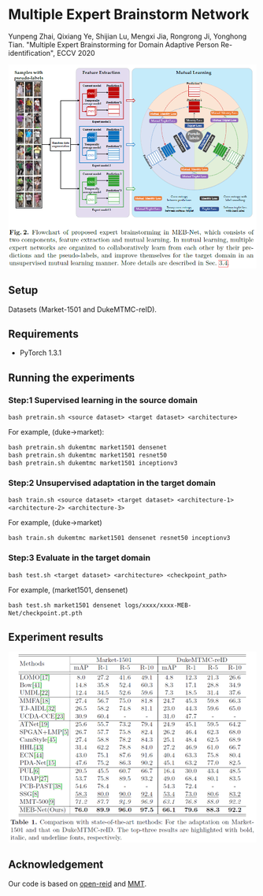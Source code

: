 # Multiple Expert Brainstorm Network

Yunpeng Zhai, Qixiang Ye, Shijian Lu, Mengxi Jia, Rongrong Ji, Yonghong Tian. "Multiple Expert Brainstorming for Domain Adaptive Person Re-identification", ECCV 2020

<!-- ![avatar](figs/fig1.png) -->

![avatar](figs/fig2.png)

<!-- ![avatar](figs/fig3.png) -->



<!-- ![avatar](figs/tab2.png) -->

## Setup

Datasets (Market-1501 and DukeMTMC-reID).

## Requirements

- PyTorch 1.3.1

## Running the experiments

### Step:1 Supervised learning in the source domain

```
bash pretrain.sh <source dataset> <target dataset> <architecture>
```
For example, (duke->market):
```
bash pretrain.sh dukemtmc market1501 densenet
bash pretrain.sh dukemtmc market1501 resnet50
bash pretrain.sh dukemtmc market1501 inceptionv3
```

### Step:2 Unsupervised adaptation in the target domain

```
bash train.sh <source dataset> <target dataset> <architecture-1> <architecture-2> <architecture-3>
```
For example, (duke->market)
```
bash train.sh dukemtmc market1501 densenet resnet50 inceptionv3
```

### Step:3 Evaluate in the target domain

```
bash test.sh <target dataset> <architecture> <checkpoint_path>
```
For example, (market1501, densenet)
```
bash test.sh market1501 densenet logs/xxxx/xxxx-MEB-Net/checkpoint.pt.pth
```

## Experiment results

![avatar](figs/tab1.png)

<!-- | Src -> Tgt Dataset     | mAP | Rank-1 | Rank-5 | Rank-10 | 
| :-------------------:  | :-------: | :-------------: |  :--------------:| :-------------: |
| DukeMTMC -> Market1501 | 76.0    | 89.9              | 96.0              | 97.5            | 
| Market1501 -> DukeMTMC | 66.1    | 79.6              | 88.3              | 92.2            |  -->

## Acknowledgement

Our code is based on [open-reid](https://github.com/Cysu/open-reid) and [MMT](https://github.com/yxgeee/MMT).
